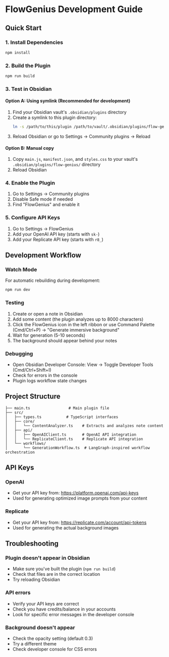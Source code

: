 # FlowGenius Development Guide

## Quick Start

### 1. Install Dependencies
```bash
npm install
```

### 2. Build the Plugin
```bash
npm run build
```

### 3. Test in Obsidian

#### Option A: Using symlink (Recommended for development)
1. Find your Obsidian vault's `.obsidian/plugins` directory
2. Create a symlink to this plugin directory:
   ```bash
   ln -s /path/to/this/plugin /path/to/vault/.obsidian/plugins/flow-genius
   ```
3. Reload Obsidian or go to Settings → Community plugins → Reload

#### Option B: Manual copy
1. Copy `main.js`, `manifest.json`, and `styles.css` to your vault's `.obsidian/plugins/flow-genius/` directory
2. Reload Obsidian

### 4. Enable the Plugin
1. Go to Settings → Community plugins
2. Disable Safe mode if needed
3. Find "FlowGenius" and enable it

### 5. Configure API Keys
1. Go to Settings → FlowGenius
2. Add your OpenAI API key (starts with `sk-`)
3. Add your Replicate API key (starts with `r8_`)

## Development Workflow

### Watch Mode
For automatic rebuilding during development:
```bash
npm run dev
```

### Testing
1. Create or open a note in Obsidian
2. Add some content (the plugin analyzes up to 8000 characters)
3. Click the FlowGenius icon in the left ribbon or use Command Palette (Cmd/Ctrl+P) → "Generate immersive background"
4. Wait for generation (5-10 seconds)
5. The background should appear behind your notes

### Debugging
- Open Obsidian Developer Console: View → Toggle Developer Tools (Cmd/Ctrl+Shift+I)
- Check for errors in the console
- Plugin logs workflow state changes

## Project Structure
```
├── main.ts                 # Main plugin file
├── src/
│   ├── types.ts           # TypeScript interfaces
│   ├── core/
│   │   └── ContentAnalyzer.ts    # Extracts and analyzes note content
│   ├── api/
│   │   ├── OpenAIClient.ts       # OpenAI API integration
│   │   └── ReplicateClient.ts    # Replicate API integration
│   └── workflows/
│       └── GenerationWorkflow.ts  # LangGraph-inspired workflow orchestration
```

## API Keys

### OpenAI
- Get your API key from: https://platform.openai.com/api-keys
- Used for generating optimized image prompts from your content

### Replicate
- Get your API key from: https://replicate.com/account/api-tokens
- Used for generating the actual background images

## Troubleshooting

### Plugin doesn't appear in Obsidian
- Make sure you've built the plugin (`npm run build`)
- Check that files are in the correct location
- Try reloading Obsidian

### API errors
- Verify your API keys are correct
- Check you have credits/balance in your accounts
- Look for specific error messages in the developer console

### Background doesn't appear
- Check the opacity setting (default 0.3)
- Try a different theme
- Check developer console for CSS errors 